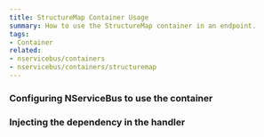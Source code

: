 ```yaml
---
title: StructureMap Container Usage
summary: How to use the StructureMap container in an endpoint.
tags:
- Container
related:
- nservicebus/containers
- nservicebus/containers/structuremap
---
```


### Configuring NServiceBus to use the container 

<!-- import ContainerConfiguration -->

### Injecting the dependency in the handler

<!-- import InjectingDependency -->
   
